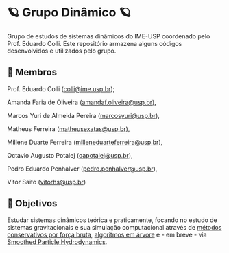 # 🪐 Grupo Dinâmico 🪐

Grupo de estudos de sistemas dinâmicos do IME-USP coordenado pelo Prof. Eduardo Colli.
Este repositório armazena alguns códigos desenvolvidos e utilizados pelo grupo.

## 🧠 Membros

Prof. Eduardo Colli (colli@ime.usp.br);

Amanda Faria de Oliveira (amandaf.oliveira@usp.br),

Marcos Yuri de Almeida Pereira (marcosyuri@usp.br),

Matheus Ferreira (matheusexatas@usp.br),

Millene Duarte Ferreira (milleneduarteferreira@usp.br),

Octavio Augusto Potalej (oapotalej@usp.br),

Pedro Eduardo Penhalver (pedro.penhalver@usp.br),

Vitor Saito (vitorhs@usp.br)

## 🔭 Objetivos 

Estudar sistemas dinâmicos teórica e praticamente, focando no estudo de sistemas gravitacionais e sua simulação computacional através de [métodos conservativos por força bruta](https://en.wikipedia.org/wiki/Symplectic_integrator), [algoritmos em árvore](https://en.wikipedia.org/wiki/N-body_simulation#Tree_methods) e - em breve - via [Smoothed Particle Hydrodynamics](https://en.wikipedia.org/wiki/Smoothed-particle_hydrodynamics).
